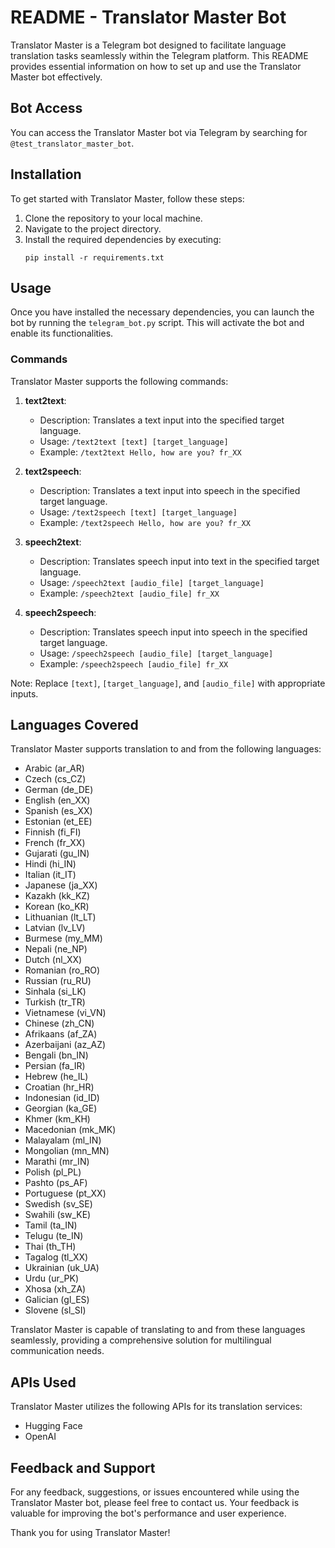 # README - Translator Master Bot

Translator Master is a Telegram bot designed to facilitate language translation tasks seamlessly within the Telegram platform. This README provides essential information on how to set up and use the Translator Master bot effectively.

## Bot Access
You can access the Translator Master bot via Telegram by searching for `@test_translator_master_bot`.

## Installation
To get started with Translator Master, follow these steps:
1. Clone the repository to your local machine.
2. Navigate to the project directory.
3. Install the required dependencies by executing:
    ```
    pip install -r requirements.txt
    ```

## Usage
Once you have installed the necessary dependencies, you can launch the bot by running the `telegram_bot.py` script. This will activate the bot and enable its functionalities.

### Commands
Translator Master supports the following commands:

1. **text2text**:
   - Description: Translates a text input into the specified target language.
   - Usage: `/text2text [text] [target_language]`
   - Example: `/text2text Hello, how are you? fr_XX`

2. **text2speech**:
   - Description: Translates a text input into speech in the specified target language.
   - Usage: `/text2speech [text] [target_language]`
   - Example: `/text2speech Hello, how are you? fr_XX`

3. **speech2text**:
   - Description: Translates speech input into text in the specified target language.
   - Usage: `/speech2text [audio_file] [target_language]`
   - Example: `/speech2text [audio_file] fr_XX`

4. **speech2speech**:
   - Description: Translates speech input into speech in the specified target language.
   - Usage: `/speech2speech [audio_file] [target_language]`
   - Example: `/speech2speech [audio_file] fr_XX`

Note: Replace `[text]`, `[target_language]`, and `[audio_file]` with appropriate inputs.

## Languages Covered

Translator Master supports translation to and from the following languages:

- Arabic (ar_AR)
- Czech (cs_CZ)
- German (de_DE)
- English (en_XX)
- Spanish (es_XX)
- Estonian (et_EE)
- Finnish (fi_FI)
- French (fr_XX)
- Gujarati (gu_IN)
- Hindi (hi_IN)
- Italian (it_IT)
- Japanese (ja_XX)
- Kazakh (kk_KZ)
- Korean (ko_KR)
- Lithuanian (lt_LT)
- Latvian (lv_LV)
- Burmese (my_MM)
- Nepali (ne_NP)
- Dutch (nl_XX)
- Romanian (ro_RO)
- Russian (ru_RU)
- Sinhala (si_LK)
- Turkish (tr_TR)
- Vietnamese (vi_VN)
- Chinese (zh_CN)
- Afrikaans (af_ZA)
- Azerbaijani (az_AZ)
- Bengali (bn_IN)
- Persian (fa_IR)
- Hebrew (he_IL)
- Croatian (hr_HR)
- Indonesian (id_ID)
- Georgian (ka_GE)
- Khmer (km_KH)
- Macedonian (mk_MK)
- Malayalam (ml_IN)
- Mongolian (mn_MN)
- Marathi (mr_IN)
- Polish (pl_PL)
- Pashto (ps_AF)
- Portuguese (pt_XX)
- Swedish (sv_SE)
- Swahili (sw_KE)
- Tamil (ta_IN)
- Telugu (te_IN)
- Thai (th_TH)
- Tagalog (tl_XX)
- Ukrainian (uk_UA)
- Urdu (ur_PK)
- Xhosa (xh_ZA)
- Galician (gl_ES)
- Slovene (sl_SI)

Translator Master is capable of translating to and from these languages seamlessly, providing a comprehensive solution for multilingual communication needs.


## APIs Used
Translator Master utilizes the following APIs for its translation services:
- Hugging Face
- OpenAI

## Feedback and Support
For any feedback, suggestions, or issues encountered while using the Translator Master bot, please feel free to contact us. Your feedback is valuable for improving the bot's performance and user experience.

Thank you for using Translator Master!
